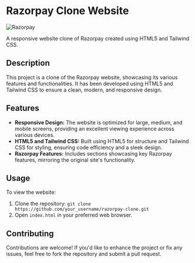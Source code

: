 # Razorpay Clone Website

![Razorpay](/repository/Razorpay-Clone/images/logo.svg?raw=true "Razorpay")

A responsive website clone of Razorpay created using HTML5 and Tailwind CSS.

## Description

This project is a clone of the Razorpay website, showcasing its various features and functionalities. It has been developed using HTML5 and Tailwind CSS to ensure a clean, modern, and responsive design.

## Features

- **Responsive Design:** The website is optimized for large, medium, and mobile screens, providing an excellent viewing experience across various devices.
- **HTML5 and Tailwind CSS:** Built using HTML5 for structure and Tailwind CSS for styling, ensuring code efficiency and a sleek design.
- **Razorpay Features:** Includes sections showcasing key Razorpay features, mirroring the original site's functionality.


## Usage

To view the website:

1. Clone the repository: `git clone https://github.com/your_username/razorpay-clone.git`
2. Open `index.html` in your preferred web browser.

## Contributing

Contributions are welcome! If you'd like to enhance the project or fix any issues, feel free to fork the repository and submit a pull request.
